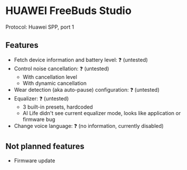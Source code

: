 # HUAWEI FreeBuds Studio

Protocol: Huawei SPP, port 1

## Features

- Fetch device information and battery level: ❓ (untested)
- Control noise cancellation: ❓ (untested)
  - With cancellation level
  - With dynamic cancellation
- Wear detection (aka auto-pause) configuration: ❓ (untested)
- Equalizer: ❓ (untested)
  - 3 built-in presets, hardcoded
  - AI Life didn't see current equalizer mode, looks like application or firmware bug
- Change voice language: ❓ (no information, currently disabled)

## Not planned features

- Firmware update
